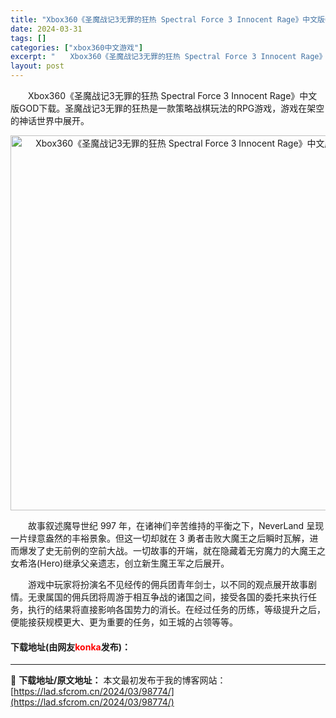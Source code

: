 ```yaml
---
title: "Xbox360《圣魔战记3无罪的狂热 Spectral Force 3 Innocent Rage》中文版GOD下载"
date: 2024-03-31
tags: []
categories: ["xbox360中文游戏"]
excerpt: "　　Xbox360《圣魔战记3无罪的狂热 Spectral Force 3 Innocent Rage》中文版GOD下载。圣魔战记3无罪的狂热是一款策略战棋玩法的RPG游戏，游戏在架空的神话世界中展开。 　　故事叙述魔导世纪 997 年，在诸神们辛苦维持的平衡之下，NeverLand 呈现一片绿意盎&hellip;"
layout: post
---
```


 <p>　　Xbox360《圣魔战记3无罪的狂热 Spectral Force 3 Innocent Rage》中文版GOD下载。圣魔战记3无罪的狂热是一款策略战棋玩法的RPG游戏，游戏在架空的神话世界中展开。</p> <p align="center"><img align="" border="0" src="https://lad.sfcrom.cn/wp-content/uploads/2024/03/20240330_6608408fe3f2d.jpg" width="600" alt="Xbox360《圣魔战记3无罪的狂热 Spectral Force 3 Innocent Rage》中文版GOD下载" /></p> <p>　　故事叙述魔导世纪 997 年，在诸神们辛苦维持的平衡之下，NeverLand 呈现一片绿意盎然的丰裕景象。但这一切却就在 3 勇者击败大魔王之后瞬时瓦解，进而爆发了史无前例的空前大战。一切故事的开端，就在隐藏着无穷魔力的大魔王之女希洛(Hero)继承父亲遗志，创立新生魔王军之后展开。</p> <p>　　游戏中玩家将扮演名不见经传的佣兵团青年剑士，以不同的观点展开故事剧情。无隶属国的佣兵团将周游于相互争战的诸国之间，接受各国的委托来执行任务，执行的结果将直接影响各国势力的消长。在经过任务的历练，等级提升之后，便能接获规模更大、更为重要的任务，如王城的占领等等。</p> <p><h4>下载地址(由网友<font color="red">konka</font>发布)：</h4></p> 

---
📖 **下载地址/原文地址：** 本文最初发布于我的博客网站：[https://lad.sfcrom.cn/2024/03/98774/](https://lad.sfcrom.cn/2024/03/98774/)
